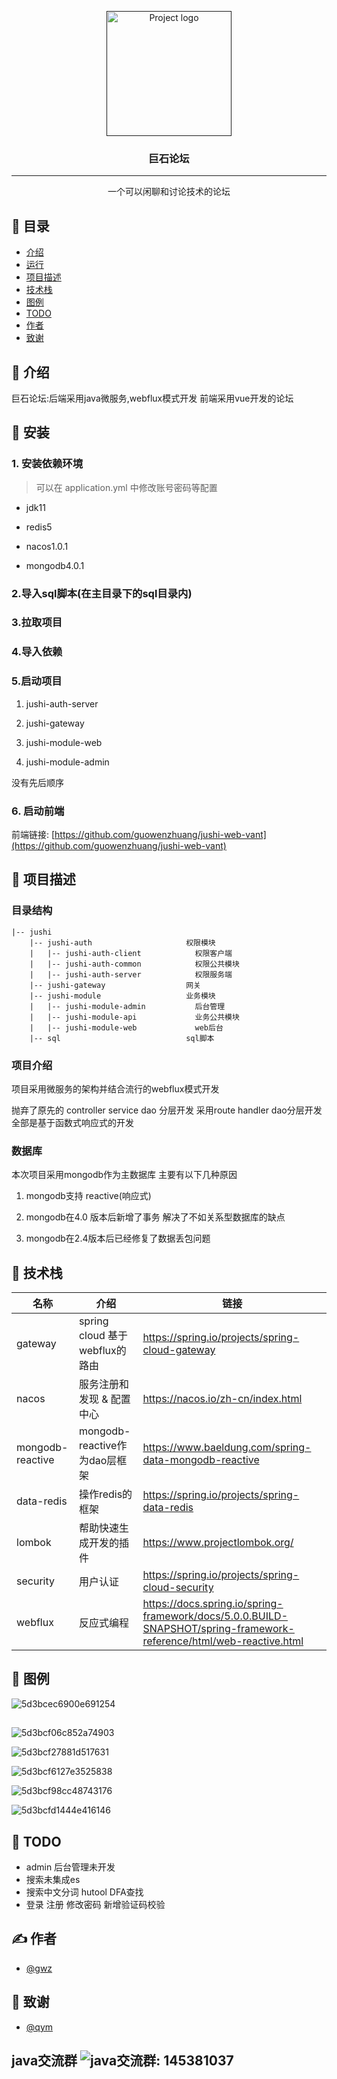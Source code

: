 <p align="center">
  <a href="" rel="noopener">
 <img width=200px height=200px src="./logo.png" alt="Project logo"></a>
</p>

<h3 align="center">巨石论坛</h3>

---

<p align="center"> 
    一个可以闲聊和讨论技术的论坛
    <br> 
</p>

## 📝 目录

- [介绍](#about)
- [运行](#run)
- [项目描述](#jushiDetail)
- [技术栈](#skill)
- [图例](#tuli)
- [TODO](#todo)
- [作者](#author)
- [致谢](#thank)

## 🧐 介绍 <a name = "about"></a>

巨石论坛:后端采用java微服务,webflux模式开发 前端采用vue开发的论坛

## 🏁 安装 <a name = "run"></a>

### 1. 安装依赖环境

> 可以在 application.yml 中修改账号密码等配置

- jdk11

- redis5

- nacos1.0.1 

- mongodb4.0.1

### 2.导入sql脚本(在主目录下的sql目录内)

### 3.拉取项目

### 4.导入依赖

### 5.启动项目

1. jushi-auth-server

2. jushi-gateway

3. jushi-module-web

4. jushi-module-admin

没有先后顺序

### 6. 启动前端

前端链接: [https://github.com/guowenzhuang/jushi-web-vant](https://github.com/guowenzhuang/jushi-web-vant)

## 🔧 项目描述 <a name = "jushiDetail"></a>

### 目录结构

```
|-- jushi                                 
    |-- jushi-auth                     权限模块
    |   |-- jushi-auth-client            权限客户端
    |   |-- jushi-auth-common            权限公共模块
    |   |-- jushi-auth-server            权限服务端
    |-- jushi-gateway                  网关
    |-- jushi-module                   业务模块
    |   |-- jushi-module-admin           后台管理
    |   |-- jushi-module-api             业务公共模块
    |   |-- jushi-module-web             web后台
    |-- sql                            sql脚本
```

### 项目介绍

项目采用微服务的架构并结合流行的webflux模式开发

抛弃了原先的 controller service dao 分层开发
采用route handler dao分层开发 全部是基于函数式响应式的开发

### 数据库

本次项目采用mongodb作为主数据库 主要有以下几种原因

1. mongodb支持 reactive(响应式)

2. mongodb在4.0 版本后新增了事务 解决了不如关系型数据库的缺点

3. mongodb在2.4版本后已经修复了数据丢包问题

## 🎈 技术栈 <a name="skill"></a>

| 名称               | 介绍                        | 链接                                                                                                                  |
| ---------------- | ------------------------- | ------------------------------------------------------------------------------------------------------------------- |
| gateway          | spring cloud 基于webflux的路由 | https://spring.io/projects/spring-cloud-gateway                                                                     |
| nacos            | 服务注册和发现 & 配置中心            | https://nacos.io/zh-cn/index.html                                                                                   |
| mongodb-reactive | mongodb-reactive作为dao层框架  | https://www.baeldung.com/spring-data-mongodb-reactive                                                               |
| data-redis       | 操作redis的框架                | https://spring.io/projects/spring-data-redis                                                                        |
| lombok           | 帮助快速生成开发的插件               | https://www.projectlombok.org/                                                                                      |
| security         | 用户认证                      | https://spring.io/projects/spring-cloud-security                                                                    |
| webflux          | 反应式编程                     | https://docs.spring.io/spring-framework/docs/5.0.0.BUILD-SNAPSHOT/spring-framework-reference/html/web-reactive.html |

## 🎨 图例 <a name = "tuli"></a>

![5d3bcec6900e691254](https://i.loli.net/2019/07/27/5d3bcec6900e691254.png)

## 

![5d3bcf06c852a74903](https://i.loli.net/2019/07/27/5d3bcf06c852a74903.png)



![5d3bcf27881d517631](https://i.loli.net/2019/07/27/5d3bcf27881d517631.png)



![5d3bcf6127e3525838](https://i.loli.net/2019/07/27/5d3bcf6127e3525838.png)

![5d3bcf98cc48743176](https://i.loli.net/2019/07/27/5d3bcf98cc48743176.png) 

![5d3bcfd1444e416146](https://i.loli.net/2019/07/27/5d3bcfd1444e416146.png)



## 🚀 TODO <a name = "todo"></a>

- admin 后台管理未开发
- 搜索未集成es
- 搜索中文分词 hutool DFA查找
- 登录 注册 修改密码 新增验证码校验

## ✍️ 作者 <a name = "authors"></a>

- [@gwz](https://guowenzhuang.gitee.io/boke/) 

## 🎉 致谢 <a name = "thank"></a>

- [@qym]() 

## java交流群 ![java交流群: 145381037](https://s2.loli.net/2022/05/23/1od6XhYxVqBEyru.jpg)
